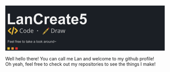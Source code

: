 <p><img src="./banner.png"> </p>
<p>
Well hello there! You can call me Lan and welcome to my github profile! <br>
Oh yeah, feel free to check out my repositories to see the things I make!
</p>
